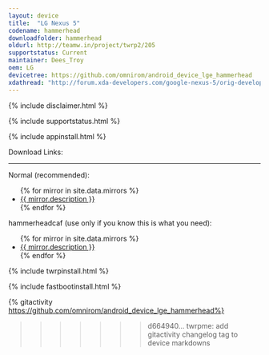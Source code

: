 ```yaml
---
layout: device
title:  "LG Nexus 5"
codename: hammerhead
downloadfolder: hammerhead
oldurl: http://teamw.in/project/twrp2/205
supportstatus: Current
maintainer: Dees_Troy
oem: LG
devicetree: https://github.com/omnirom/android_device_lge_hammerhead
xdathread: "http://forum.xda-developers.com/google-nexus-5/orig-development/recovery-twrp-2-7-1-0-touch-recovery-t2511507"
---
```


{% include disclaimer.html %}

{% include supportstatus.html %}

{% include appinstall.html %}

<div class='page-heading'>Download Links:</div>
<hr />
<p class="text">Normal (recommended):</p>
<ul>
{% for mirror in site.data.mirrors %}
  <li>
    <a href="{{ mirror.baseurl }}hammerhead">
      {{ mirror.description }}
    </a>
  </li>
{% endfor %}
</ul>
<p class="text">hammerheadcaf (use only if you know this is what you need):</p>
<ul>
{% for mirror in site.data.mirrors %}
  <li>
    <a href="{{ mirror.baseurl }}hammerheadcaf">
      {{ mirror.description }}
    </a>
  </li>
{% endfor %}
</ul>

{% include twrpinstall.html %}

{% include fastbootinstall.html %}

{% gitactivity  https://github.com/omnirom/android_device_lge_hammerhead%}
>>>>>>> d664940... twrpme: add gitactivity changelog tag to device markdowns
